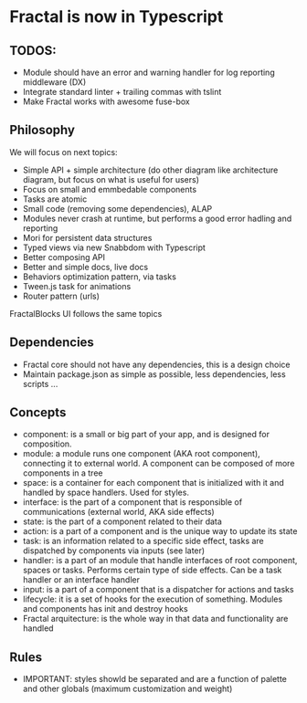 # Fractal is now in Typescript

## TODOS:

- Module should have an error and warning handler for log reporting middleware (DX)
- Integrate standard linter + trailing commas with tslint
- Make Fractal works with awesome fuse-box

## Philosophy

We will focus on next topics:

- Simple API + simple architecture (do other diagram like architecture diagram, but focus on what is useful for users)
- Focus on small and emmbedable components
- Tasks are atomic
- Small code (removing some dependencies), ALAP
- Modules never crash at runtime, but performs a good error hadling and reporting
- Mori for persistent data structures
- Typed views via new Snabbdom with Typescript
- Better composing API
- Better and simple docs, live docs
- Behaviors optimization pattern, via tasks
- Tween.js task for animations
- Router pattern (urls)

FractalBlocks UI follows the same topics

## Dependencies

- Fractal core should not have any dependencies, this is a design choice
- Maintain package.json as simple as possible, less dependencies, less scripts ...

## Concepts

- component: is a small or big part of your app, and is designed for composition.
- module: a module runs one component (AKA root component), connecting it to external world. A component can be composed of more components in a tree
- space: is a container for each component that is initialized with it and handled by space handlers. Used for styles.
- interface: is the part of a component that is responsible of communications (external world, AKA side effects)
- state: is the part of a component related to their data
- action: is a part of a component and is the unique way to update its state
- task: is an information related to a specific side effect, tasks are dispatched by components via inputs (see later)
- handler: is a part of an module that handle interfaces of root component, spaces or tasks. Performs certain type of side effects. Can be a task handler or an interface handler
- input: is a part of a component that is a dispatcher for actions and tasks
- lifecycle: it is a set of hooks for the execution of something. Modules and components has init and destroy hooks
- Fractal arquitecture: is the whole way in that data and functionality are handled

## Rules

- IMPORTANT: styles showld be separated and are a function of palette and other globals (maximum customization and weight)
